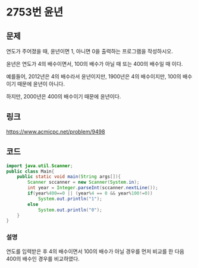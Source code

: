 # 2753번 윤년

## 문제

연도가 주어졌을 때, 윤년이면 1, 아니면 0을 출력하는 프로그램을 작성하시오.

윤년은 연도가 4의 배수이면서, 100의 배수가 아닐 때 또는 400의 배수일 때 이다.

예를들어, 2012년은 4의 배수라서 윤년이지만, 1900년은 4의 배수이지만, 100의 배수이기 때문에 윤년이 아니다.

하지만, 2000년은 400의 배수이기 때문에 윤년이다.

## 링크

https://www.acmicpc.net/problem/9498

## 코드

```java
import java.util.Scanner;
public class Main{
    public static void main(String args[]){
        Scanner sccanner = new Scanner(System.in);
		int year = Integer.parseInt(sccanner.nextLine());
		if(year%400==0 || (year%4 == 0 && year%100!=0))
			System.out.println("1");
		else
			System.out.println("0");
    }
}
```

### 설명

연도를 입력받은 후 4의 배수이면서 100의 배수가 아닐 경우를 먼저 비교를 한 다음 400의 배수인 경우를 비교하였다.
